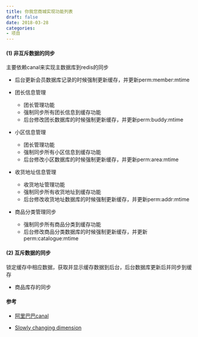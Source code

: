 ```yaml
---
title: 你我您商城实现功能列表
draft: false
date: 2018-03-28
categories:
- 项目
---
```


#### (1) 非互斥数据的同步

主要依赖canal来实现主数据库到redis的同步

- 后台更新会员数据库记录的时候强制更新缓存，并更新perm:member:mtime

- 团长信息管理

    - 团长管理功能
    - 强制同步所有团长信息到缓存功能
    - 后台修改团长数据库的时候强制更新缓存，并更新perm:buddy:mtime

- 小区信息管理

    - 团长管理功能
    - 强制同步所有小区信息到缓存功能
    - 后台修改小区数据库的时候强制更新缓存，并更新perm:area:mtime

- 收货地址信息管理

    - 收货地址管理功能
    - 强制同步所有收货地址到缓存功能
    - 后台修改收货地址数据库的时候强制更新缓存，并更新perm:addr:mtime

- 商品分类管理同步

    - 强制同步所有商品分类到缓存功能
    - 后台修改商品分类数据库的时候强制更新缓存，并更新perm:catalogue:mtime

#### (2) 互斥数据的同步

锁定缓存中相应数据，获取并显示缓存数据到后台，后台数据库更新后并同步到缓存

- 商品库存的同步


#### 参考

- [阿里巴巴canal](https://github.com/alibaba/canal)

- [Slowly changing dimension](https://en.wikipedia.org/wiki/Slowly_changing_dimension)